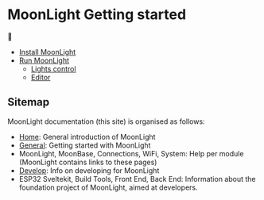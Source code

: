 # MoonLight Getting started


🚧

* [Install MoonLight](https://moonmodules.org/MoonLight/general/installation/)
* [Run MoonLight](https://moonmodules.org/MoonLight/moonlight/general/)
    * [Lights control](https://moonmodules.org/MoonLight/moonbase/module/lightsControl/)
    * [Editor](https://moonmodules.org/MoonLight/moonbase/module/editor/)

## Sitemap

MoonLight documentation (this site) is organised as follows:

* [Home](https://moonmodules.org/MoonLight/): General introduction of MoonLight
* [General](https://moonmodules.org/MoonLight/general/): Getting started with MoonLight
* MoonLight, MoonBase, Connections, WiFi, System: Help per module (MoonLight contains links to these pages)
* [Develop](https://moonmodules.org/MoonLight/develop/general/): Info on developing for MoonLight
* ESP32 Sveltekit, Build Tools, Front End, Back End: Information about the foundation project of MoonLight, aimed at developers.